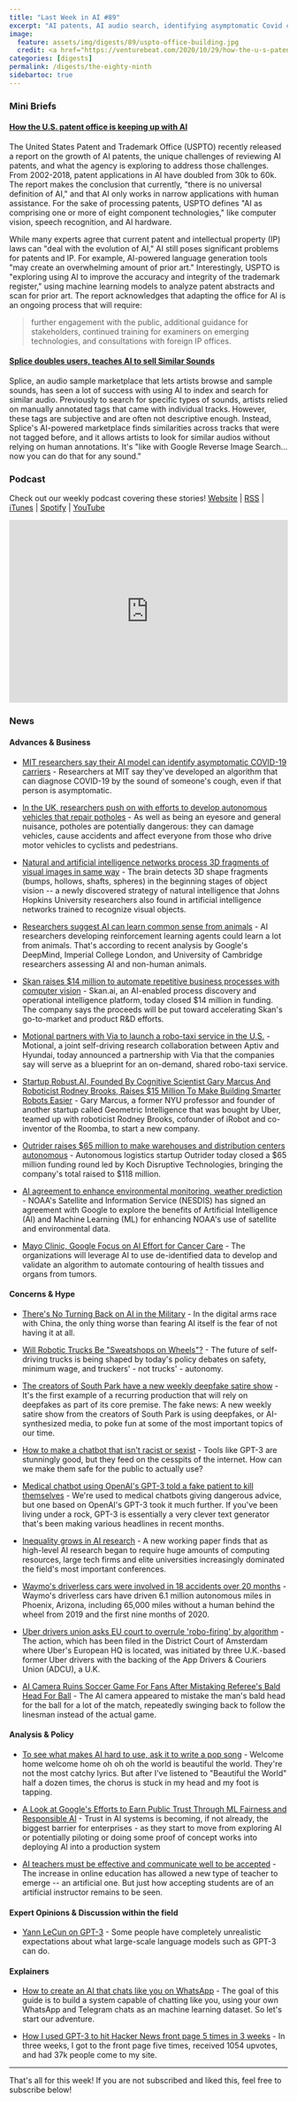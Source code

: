```yaml
---
title: "Last Week in AI #89"
excerpt: "AI patents, AI audio search, identifying asymptomatic Covid carriers, and more!"
image: 
  feature: assets/img/digests/89/uspto-office-building.jpg
  credit: <a href="https://venturebeat.com/2020/10/29/how-the-u-s-patent-office-is-keeping-up-with-ai/">  REUTERS / Andrew Kelly via VentureBeat </a>
categories: [digests]
permalink: /digests/the-eighty-ninth
sidebartoc: true
---
```


### Mini Briefs

#### [How the U.S. patent office is keeping up with AI](https://venturebeat.com/2020/10/29/how-the-u-s-patent-office-is-keeping-up-with-ai/)

The United States Patent and Trademark Office (USPTO) recently released a report on the growth of AI patents, the unique challenges of reviewing AI patents, and what the agency is exploring to address those challenges.
From 2002-2018, patent applications in AI have doubled from 30k to 60k.
The report makes the conclusion that currently, "there is no universal definition of AI," and that AI only works in narrow applications with human assistance.
For the sake of processing patents, USPTO defines "AI as comprising one or more of eight component technologies," like computer vision, speech recognition, and AI hardware.

While many experts agree that current patent and intellectual property (IP) laws can "deal with the evolution of AI," AI still poses significant problems for patents and IP.
For example, AI-powered language generation tools "may create an overwhelming amount of prior art."
Interestingly, USPTO is "exploring using AI to improve the accuracy and integrity of the trademark register," using machine learning models to analyze patent abstracts and scan for prior art.
The report acknowledges that adapting the office for AI is an ongoing process that will require:

> further engagement with the public, additional guidance for stakeholders, continued training for examiners on emerging technologies, and consultations with foreign IP offices.

#### [Splice doubles users, teaches AI to sell Similar Sounds](https://techcrunch.com/2019/11/21/splice-sample-store/)

Splice, an audio sample marketplace that lets artists browse and sample sounds, has seen a lot of success with using AI to index and search for similar audio.
Previously to search for specific types of sounds, artists relied on manually annotated tags that came with individual tracks. 
However, these tags are subjective and are often not descriptive enough.
Instead, Splice's AI-powered marketplace finds similarities across tracks that were not tagged before, and it allows artists to look for similar audios without relying on human annotations.
It's "like with Google Reverse Image Search…now you can do that for any sound."

### Podcast

Check out our weekly podcast covering these stories!
[Website](https://aitalk.podbean.com) \|
[RSS](https://feed.podbean.com/aitalk/feed.xml) \| 
[iTunes](https://podcasts.apple.com/us/podcast/lets-talk-ai/id1502782720) \|
[Spotify](https://open.spotify.com/show/17HiNdxcoKJLLNibIAyUch) \| 
[YouTube](https://www.youtube.com/channel/UCKARTq-t5SPMzwtft8FWwnA)
<iframe title="Let's Talk AI" id="multi_iframe" class="podcast_embed"
 src="https://www.podbean.com/media/player/multi?playlist=http%3A%2F%2Fplaylist.podbean.com%2F7703921%2Fplaylist_multi.xml&vjs=1&kdsowie31j4k1jlf913=4975ccdd28d39e38bf5a1ccaf0c6ca4337fa996b&size=430&skin=9&episode_list_bg=%23ffffff&bg_left=%23000000&bg_mid=%230c5056&bg_right=%232a1844&podcast_title_color=%23c4c4c4&episode_title_color=%23ffffff&auto=0&share=1&fonts=Helvetica&download=0&rtl=0&show_playlist_recent_number=10&pbad=1" 
 scrolling="yes" allowfullscreen="" width="100%" height="330" frameborder="0"></iframe>

### News
#### Advances & Business

* [MIT researchers say their AI model can identify asymptomatic COVID-19 carriers](https://venturebeat.com/2020/10/29/mit-researchers-say-their-ai-model-can-identify-asymptomatic-covid-19-carriers/) - Researchers at MIT say they've developed an algorithm that can diagnose COVID-19 by the sound of someone's cough, even if that person is asymptomatic.

* [In the UK, researchers push on with efforts to develop autonomous vehicles that repair potholes](https://www.cnbc.com/2020/10/30/in-uk-researchers-develop-autonomous-vehicles-that-repair-roads.html) - As well as being an eyesore and general nuisance, potholes are potentially dangerous: they can damage vehicles, cause accidents and affect everyone from those who drive motor vehicles to cyclists and pedestrians.

* [Natural and artificial intelligence networks process 3D fragments of visual images in same way](https://www.sciencedaily.com/releases/2020/10/201022112606.htm) - The brain detects 3D shape fragments (bumps, hollows, shafts, spheres) in the beginning stages of object vision -- a newly discovered strategy of natural intelligence that Johns Hopkins University researchers also found in artificial intelligence networks trained to recognize visual objects.

* [Researchers suggest AI can learn common sense from animals](https://venturebeat.com/2020/10/25/researchers-suggest-ai-can-learn-common-sense-from-animals/) - AI researchers developing reinforcement learning agents could learn a lot from animals. That's according to recent analysis by Google's DeepMind, Imperial College London, and University of Cambridge researchers assessing AI and non-human animals.

* [Skan raises $14 million to automate repetitive business processes with computer vision](https://venturebeat.com/2020/10/27/skan-raises-14-million-to-automate-repetitive-business-processes-with-computer-vision/) - Skan.ai, an AI-enabled process discovery and operational intelligence platform, today closed $14 million in funding. The company says the proceeds will be put toward accelerating Skan's go-to-market and product R&D efforts.

* [Motional partners with Via to launch a robo-taxi service in the U.S.](https://venturebeat.com/2020/10/27/motional-partners-with-via-to-launch-a-robo-taxi-service-in-the-u-s/) - Motional, a joint self-driving research collaboration between Aptiv and Hyundai, today announced a partnership with Via that the companies say will serve as a blueprint for an on-demand, shared robo-taxi service.

* [Startup Robust.AI, Founded By Cognitive Scientist Gary Marcus And Roboticist Rodney Brooks, Raises $15 Million To Make Building Smarter Robots Easier](https://www.forbes.com/sites/amyfeldman/2020/10/28/startup-robustai-founded-by-cognitive-scientist-gary-marcus-and-roboticist-rodney-brooks-raises-15-million-to-make-building-smarter-robots-easier/) - Gary Marcus, a former NYU professor and founder of another startup called Geometric Intelligence that was bought by Uber, teamed up with roboticist Rodney Brooks, cofounder of iRobot and co-inventor of the Roomba, to start a new company. 

* [Outrider raises $65 million to make warehouses and distribution centers autonomous](https://venturebeat.com/2020/10/28/outrider-raises-65-million-to-make-warehouses-and-distribution-centers-autonomous/) - Autonomous logistics startup Outrider today closed a $65 million funding round led by Koch Disruptive Technologies, bringing the company's total raised to $118 million.

* [AI agreement to enhance environmental monitoring, weather prediction](https://www.noaa.gov/media-release/ai-agreement-to-enhance-environmental-monitoring-weather-prediction) - NOAA's Satellite and Information Service (NESDIS) has signed an agreement with Google to explore the benefits of Artificial Intelligence (AI) and Machine Learning (ML) for enhancing NOAA's use of satellite and environmental data.

* [Mayo Clinic, Google Focus on AI Effort for Cancer Care](https://hitinfrastructure.com/news/mayo-clinic-google-focus-on-ai-effort-for-cancer-care) - The organizations will leverage AI to use de-identified data to develop and validate an algorithm to automate contouring of health tissues and organs from tumors.

#### Concerns & Hype

* [There's No Turning Back on AI in the Military](https://www.wired.com/story/opinion-theres-no-turning-back-on-ai-in-the-military/) - In the digital arms race with China, the only thing worse than fearing AI itself is the fear of not having it at all.

* [Will Robotic Trucks Be "Sweatshops on Wheels"?](https://slate.com/technology/2020/10/self-driving-trucks-automation-labor.html) - The future of self-driving trucks is being shaped by today's policy debates on safety, minimum wage, and truckers' - not trucks' - autonomy.

* [The creators of South Park have a new weekly deepfake satire show](https://www.technologyreview.com/2020/10/28/1011336/ai-deepfake-satire-from-south-park-creators/) - It's the first example of a recurring production that will rely on deepfakes as part of its core premise. The fake news: A new weekly satire show from the creators of South Park is using deepfakes, or AI-synthesized media, to poke fun at some of the most important topics of our time.

* [How to make a chatbot that isn't racist or sexist](https://www.technologyreview.com/2020/10/23/1011116/chatbot-gpt3-openai-facebook-google-safety-fix-racist-sexist-language-ai/) - Tools like GPT-3 are stunningly good, but they feed on the cesspits of the internet. How can we make them safe for the public to actually use?

* [Medical chatbot using OpenAI's GPT-3 told a fake patient to kill themselves](https://artificialintelligence-news.com/2020/10/28/medical-chatbot-openai-gpt3-patient-kill-themselves/) - We're used to medical chatbots giving dangerous advice, but one based on OpenAI's GPT-3 took it much further. If you've been living under a rock, GPT-3 is essentially a very clever text generator that's been making various headlines in recent months.

* [Inequality grows in AI research](https://www.axios.com/growing-inequality-ai-research-0f15e897-89e8-41da-948e-5654dd628492.html) - A new working paper finds that as high-level AI research began to require huge amounts of computing resources, large tech firms and elite universities increasingly dominated the field's most important conferences.

* [Waymo's driverless cars were involved in 18 accidents over 20 months](https://venturebeat.com/2020/10/30/waymos-driverless-cars-were-involved-in-18-accidents-over-20-month/) - Waymo's driverless cars have driven 6.1 million autonomous miles in Phoenix, Arizona, including 65,000 miles without a human behind the wheel from 2019 and the first nine months of 2020.

* [Uber drivers union asks EU court to overrule 'robo-firing' by algorithm](https://venturebeat.com/2020/10/26/uber-drivers-union-asks-eu-court-to-overrule-robo-firing-by-algorithm/) - The action, which has been filed in the District Court of Amsterdam where Uber's European HQ is located, was initiated by three U.K.-based former Uber drivers with the backing of the App Drivers & Couriers Union (ADCU), a U.K.

* [AI Camera Ruins Soccer Game For Fans After Mistaking Referee's Bald Head For Ball](https://www.iflscience.com/technology/ai-camera-ruins-soccar-game-for-fans-after-mistaking-referees-bald-head-for-ball/) - The AI camera appeared to mistake the man's bald head for the ball for a lot of the match, repeatedly swinging back to follow the linesman instead of the actual game.

#### Analysis & Policy

* [To see what makes AI hard to use, ask it to write a pop song](https://www.technologyreview.com/2020/10/29/1011412/human-ai-interaction-creativity-machine-learning-pop-song-eurovision/) - Welcome home welcome home oh oh oh the world is beautiful the world. They're not the most catchy lyrics. But after I've listened to "Beautiful the World" half a dozen times, the chorus is stuck in my head and my foot is tapping.

* [A Look at Google's Efforts to Earn Public Trust Through ML Fairness and Responsible AI](https://syncedreview.com/2020/10/24/a-look-at-googles-efforts-to-earn-public-trust-through-ml-fairness-and-responsible-ai/) - Trust in AI systems is becoming, if not already, the biggest barrier for enterprises - as they start to move from exploring AI or potentially piloting or doing some proof of concept works into deploying AI into a production system

* [AI teachers must be effective and communicate well to be accepted](https://www.sciencedaily.com/releases/2020/10/201030122545.htm) - The increase in online education has allowed a new type of teacher to emerge -- an artificial one. But just how accepting students are of an artificial instructor remains to be seen.

#### Expert Opinions & Discussion within the field

* [Yann LeCun on GPT-3](https://www.facebook.com/yann.lecun/posts/10157253205637143) - Some people have completely unrealistic expectations about what large-scale language models such as GPT-3 can do.

#### Explainers

* [How to create an AI that chats like you on WhatsApp](https://thenextweb.com/neural/2020/10/24/how-to-create-an-ai-that-chats-like-you-on-whatsapp-syndication/) - The goal of this guide is to build a system capable of chatting like you, using your own WhatsApp and Telegram chats as an machine learning dataset. So let's start our adventure.

* [How I used GPT-3 to hit Hacker News front page 5 times in 3 weeks](https://vasilishynkarenka.com/gpt-3/) - In three weeks, I got to the front page five times, received 1054 upvotes, and had 37k people come to my site.

<hr>

That's all for this week! If you are not subscribed and liked this, feel free to subscribe below!
